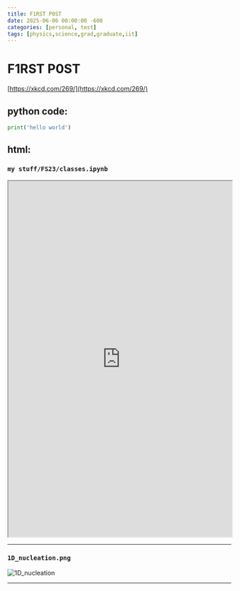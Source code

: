 ```yaml
---
title: F1RST P0ST
date: 2025-06-06 00:00:00 -600
categories: [personal, test]
tags: [physics,science,grad,graduate,iit]
---
```


# F1RST P0ST

[https://xkcd.com/269/](https://xkcd.com/269/)

## python code:

```python
print('hello world')
```

## html:

### `my stuff/FS23/classes.ipynb`

<iframe src="https://nbviewer.org/github/andrew-koren/msu-physics-undergrad/blob/main/my%20stuff/FS23/classes.ipynb" width="100%" height="800px"></iframe>

---

### `1D_nucleation.png`

<img src="https://raw.githubusercontent.com/andrew-koren/msu-physics-undergrad/main/my%20stuff/SS25/PHY410/hproj/awesome_banner.webp" alt="1D_nucleation" style="max-width: 100%;">

---


